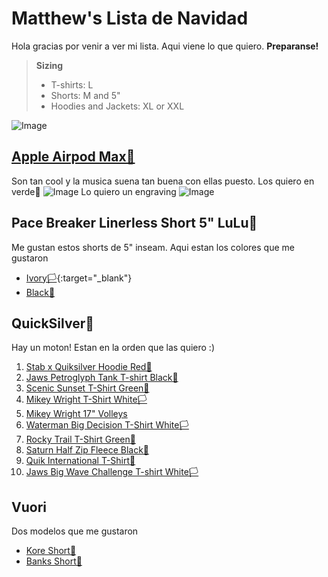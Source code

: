 # Matthew's Lista de Navidad

Hola gracias por venir a ver mi lista. Aqui viene lo que quiero. **Preparanse!**

> **Sizing**
> * T-shirts: L
> * Shorts: M and 5"
> * Hoodies and Jackets: XL or XXL

![Image](https://pbs.twimg.com/media/FHaqYG5WYAEVt7y.jpg:large)

## [Apple Airpod Max🐸](https://www.apple.com/shop/buy-airpods/airpods-max/green)
Son tan cool y la musica suena tan buena con ellas puesto. Los quiero en verde🐸
![Image](https://i.gyazo.com/c54ae18c9e274bbdb90d0fc0e2996f38.png)
Lo quiero un engraving
![Image](https://i.gyazo.com/254176e5eaea2e546275fb6e24ba9bf4.png)

## Pace Breaker Linerless Short 5" LuLu🍋
Me gustan estos shorts de 5" inseam. Aqui estan los colores que me gustaron

* [Ivory🏳️](https://shop.lululemon.com/p/men-shorts/Pace-Breaker-Short-5-Linerless/_/prod9930001?color=49844){:target="_blank"}
* [Black🏴](https://shop.lululemon.com/p/men-shorts/Pace-Breaker-Short-5-Linerless/_/prod9930001?color=0001)

## QuickSilver🌊
Hay un moton! Estan en la orden que las quiero :)
1. [Stab x Quiksilver Hoodie Red🚩](https://www.quiksilver.com/stab-x-quiksilver-hoodie-UQYFT03147.html?dwvar_UQYFT03147_color=rrg0&dwvar_UQYFT03147_size=l#cgid=men&start=96&sz=48&start=127&hitcount=1916)
2. [Jaws Petroglyph Tank T-shirt Black🏴](https://www.quiksilver.com/jaws-petroglyph-tank-t-shirt-195718948222.html)
3. [Scenic Sunset T-Shirt Green🐢](https://www.quiksilver.com/scenic-sunset-t-shirt-195718579457.html)
4. [Mikey Wright T-Shirt White🏳️](https://www.quiksilver.com/mikey-wright-t-shirt-195718545483.html)
5. [Mikey Wright 17" Volleys](https://www.quiksilver.com/mikey-wright-17%2522-volleys-195718552603.html)
6. [Waterman Big Decision T-Shirt White🏳️](https://www.quiksilver.com/waterman-big-decision-t-shirt-195718570140.html)
7. [Rocky Trail T-Shirt Green🐢](https://www.quiksilver.com/rocky-trail-t-shirt-195718715664.html)
8. [Saturn Half Zip Fleece Black🏴](https://www.quiksilver.com/saturn-half-zip-fleece-195718726967.html)
9. [Quik International T-Shirt🍊](https://www.quiksilver.com/quik-international-t-shirt-195718730858.html)
10. [Jaws Big Wave Challenge T-shirt White🏳️](https://www.quiksilver.com/jaws-big-wave-challenge-t-shirt-195718948123.html)

## Vuori
Dos modelos que me gustaron
* [Kore Short🏴](https://vuoriclothing.com/products/kore-short-5-black?queryId=4e93956e756b2ab6bb53693e1771fee9&index=us_products&objectId=6678247866471)
* [Banks Short🐆](https://vuoriclothing.com/products/banks-short-camel-lumen?queryId=4e93956e756b2ab6bb53693e1771fee9&index=us_products&objectId=6678248489063)


